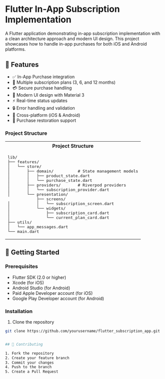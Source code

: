 # Flutter In-App Subscription Implementation

A Flutter application demonstrating in-app subscription implementation with a clean architecture approach and modern UI design. This project showcases how to handle in-app purchases for both iOS and Android platforms.

## 🌟 Features

- ✅ In-App Purchase integration
- 🔄 Multiple subscription plans (3, 6, and 12 months)
- 💳 Secure purchase handling
- 🎨 Modern UI design with Material 3
- ⚡ Real-time status updates
- 🔒 Error handling and validation
- 📱 Cross-platform (iOS & Android)
- 🔄 Purchase restoration support

### Project Structure

<div align="left">
  <table>
    <tr>
      <th>Project Structure</th>
    </tr>
    <tr>
      <td>
        <pre>
lib/
├── features/
│   └── store/
│       ├── domain/          # State management models
│       │   ├── product_state.dart
│       │   └── purchase_state.dart
│       ├── providers/       # Riverpod providers
│       │   └── subscription_provider.dart
│       └── presentation/
            ├── screens/
│           │   └── subscription_screen.dart
│           └── widgets/
│               ├── subscription_card.dart
│               └── current_plan_card.dart
├── utils/
│   └── app_messages.dart
└── main.dart</pre>
      </td>
    </tr>
  </table>
</div>

## 🚀 Getting Started

### Prerequisites

- Flutter SDK (2.0 or higher)
- Xcode (for iOS)
- Android Studio (for Android)
- Paid Apple Developer account (for iOS)
- Google Play Developer account (for Android)

### Installation

1. Clone the repository
```bash
git clone https://github.com/yourusername/flutter_subscription_app.git


## 🤝 Contributing

1. Fork the repository
2. Create your feature branch
3. Commit your changes
4. Push to the branch
5. Create a Pull Request
